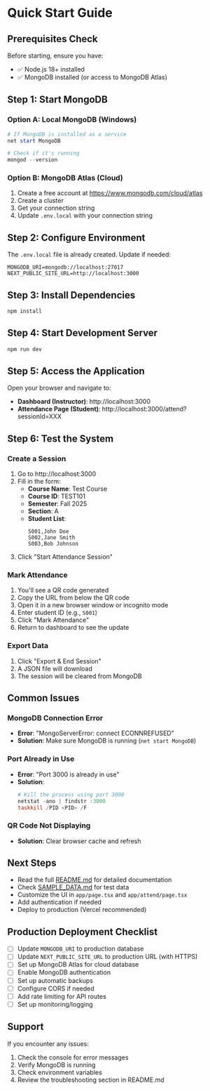 # Quick Start Guide

## Prerequisites Check

Before starting, ensure you have:
- ✅ Node.js 18+ installed
- ✅ MongoDB installed (or access to MongoDB Atlas)

## Step 1: Start MongoDB

### Option A: Local MongoDB (Windows)
```powershell
# If MongoDB is installed as a service
net start MongoDB

# Check if it's running
mongod --version
```

### Option B: MongoDB Atlas (Cloud)
1. Create a free account at https://www.mongodb.com/cloud/atlas
2. Create a cluster
3. Get your connection string
4. Update `.env.local` with your connection string

## Step 2: Configure Environment

The `.env.local` file is already created. Update if needed:

```env
MONGODB_URI=mongodb://localhost:27017
NEXT_PUBLIC_SITE_URL=http://localhost:3000
```

## Step 3: Install Dependencies

```powershell
npm install
```

## Step 4: Start Development Server

```powershell
npm run dev
```

## Step 5: Access the Application

Open your browser and navigate to:
- **Dashboard (Instructor)**: http://localhost:3000
- **Attendance Page (Student)**: http://localhost:3000/attend?sessionId=XXX

## Step 6: Test the System

### Create a Session

1. Go to http://localhost:3000
2. Fill in the form:
   - **Course Name**: Test Course
   - **Course ID**: TEST101
   - **Semester**: Fall 2025
   - **Section**: A
   - **Student List**: 
     ```
     S001,John Doe
     S002,Jane Smith
     S003,Bob Johnson
     ```
3. Click "Start Attendance Session"

### Mark Attendance

1. You'll see a QR code generated
2. Copy the URL from below the QR code
3. Open it in a new browser window or incognito mode
4. Enter student ID (e.g., `S001`)
5. Click "Mark Attendance"
6. Return to dashboard to see the update

### Export Data

1. Click "Export & End Session"
2. A JSON file will download
3. The session will be cleared from MongoDB

## Common Issues

### MongoDB Connection Error
- **Error**: "MongoServerError: connect ECONNREFUSED"
- **Solution**: Make sure MongoDB is running (`net start MongoDB`)

### Port Already in Use
- **Error**: "Port 3000 is already in use"
- **Solution**: 
  ```powershell
  # Kill the process using port 3000
  netstat -ano | findstr :3000
  taskkill /PID <PID> /F
  ```

### QR Code Not Displaying
- **Solution**: Clear browser cache and refresh

## Next Steps

- Read the full [README.md](README.md) for detailed documentation
- Check [SAMPLE_DATA.md](SAMPLE_DATA.md) for test data
- Customize the UI in `app/page.tsx` and `app/attend/page.tsx`
- Add authentication if needed
- Deploy to production (Vercel recommended)

## Production Deployment Checklist

- [ ] Update `MONGODB_URI` to production database
- [ ] Update `NEXT_PUBLIC_SITE_URL` to production URL (with HTTPS)
- [ ] Set up MongoDB Atlas for cloud database
- [ ] Enable MongoDB authentication
- [ ] Set up automatic backups
- [ ] Configure CORS if needed
- [ ] Add rate limiting for API routes
- [ ] Set up monitoring/logging

## Support

If you encounter any issues:
1. Check the console for error messages
2. Verify MongoDB is running
3. Check environment variables
4. Review the troubleshooting section in README.md
